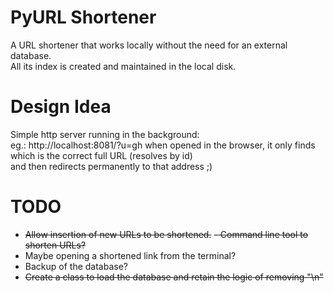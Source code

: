 # PyURL Shortener

A URL shortener that works locally without the need for an external database.  
All its index is created and maintained in the local disk.

# Design Idea

Simple http server running in the background:  
eg.: http://localhost:8081/?u=gh when opened in the browser,
it only finds which is the correct full URL (resolves by id)  
and then redirects permanently to that address ;)

# TODO

- ~~Allow insertion of new URLs to be shortened.~~
    ~~- Command line tool to shorten URLs?~~
- Maybe opening a shortened link from the terminal?
- Backup of the database?
- ~~Create a class to load the database and retain the logic of removing "\n"~~
